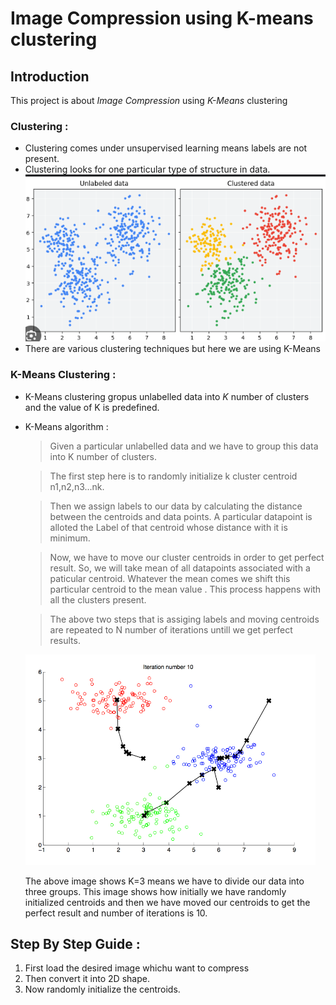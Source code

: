# Image Compression using K-means clustering 
## Introduction 
This project is about *Image Compression* using *K-Means* clustering
### Clustering :
- Clustering comes under unsupervised learning means labels are not present.
- Clustering looks for one particular type of structure in data.
  ![](https://github.com/Srishti002/Image-Compression-using-K-means-clustering/blob/main/Images/Screenshot%202024-11-04%20154243.png)
- There are various clustering techniques but here we are using K-Means

### K-Means Clustering :
- K-Means clustering gropus unlabelled data into *K* number of clusters and the value of K is predefined.
- K-Means algorithm :
  
  > Given a particular unlabelled data and we have to group this data into K number of clusters.
  
  > The first step here is to randomly initialize k cluster centroid n1,n2,n3...nk.

  > Then we assign labels to our data by calculating the distance between the centroids and data points. A particular datapoint is alloted the Label of that centroid whose distance with it is minimum.
  
  > Now, we have to move our cluster centroids in order to get perfect result. So, we will take mean of all datapoints associated with a paticular centroid. Whatever the mean comes we shift this particular centroid to the mean value . This process happens with all the clusters present.

  > The above two steps that is assiging labels and moving centroids are repeated to N number of iterations untill we get perfect results.

  ![](https://github.com/Srishti002/Image-Compression-using-K-means-clustering/blob/main/Images/Screenshot%202024-11-04%20160532.png)

  The above image shows K=3 means we have to divide our data into three groups. This image shows how initially we have randomly initialized centroids and then we have moved our centroids to get the perfect result and number of iterations is 10.

## Step By Step Guide :

1. First load the desired image whichu want to compress
2. Then convert it into 2D shape.
3. Now randomly initialize the centroids.
   ![]()
